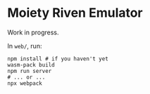 # Moiety Riven Emulator

Work in progress.

In `web/`, run:

    npm install # if you haven't yet
    wasm-pack build
    npm run server
    # ... or ...
    npx webpack
